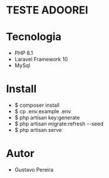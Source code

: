 # TESTE ADOOREI

# Tecnologia

* PHP 8.1
* Laravel Framework 10
* MySql

# Install

* $ composer install
* $ cp .env.example .env
* $ php artisan key:generate
* $ php artisan migrate:refresh --seed
* $ php artisan serve

# Autor 

* Gustavo Pereira 